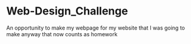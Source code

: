 # Web-Design_Challenge
An opportunity to make my webpage for my website that I was going to make anyway that now counts as homework
